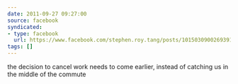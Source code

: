 ```yaml
---
date: 2011-09-27 09:27:00
source: facebook
syndicated:
- type: facebook
  url: https://www.facebook.com/stephen.roy.tang/posts/10150309002693912
tags: []
---
```


the decision to cancel work needs to come earlier, instead of catching us in the middle of the commute